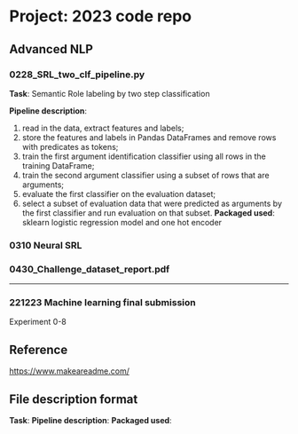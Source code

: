 # Project: 2023 code repo

## Advanced NLP
### 0228_SRL_two_clf_pipeline.py

__Task__: Semantic Role labeling by two step classification

__Pipeline description__:
1) read in the data, extract features and labels;
2) store the features and labels in Pandas DataFrames and remove rows with predicates as tokens;
3) train the first argument identification classifier using all rows in the training DataFrame;
4) train the second argument classifier using a subset of rows that are arguments;
5) evaluate the first classifier on the evaluation dataset;
6) select a subset of evaluation data that were predicted as arguments by the first classifier and run evaluation on that subset.
__Packaged used__: sklearn logistic regression model and one hot encoder

### 0310 Neural SRL

### 0430_Challenge_dataset_report.pdf


-------------
### 221223 Machine learning final submission
Experiment 0-8


## Reference
https://www.makeareadme.com/

## File description format
__Task__:
__Pipeline description__: 
__Packaged used__:
